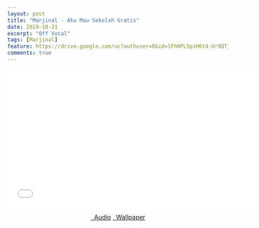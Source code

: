 ```yaml
---
layout: post
title: "Marjinal - Aku Mau Sekolah Gratis"
date: 2019-10-21
excerpt: "Off Vocal"
tags: [Marjinal]
feature: https://drive.google.com/uc?authuser=0&id=1FhHPL5piH6t4-Ur9QT_9CTu_96H9uT8L&export=download
comments: true
---
```

<iframe width="560" height="315" src="//www.youtube.com/embed/T1l1d6RiQeY" frameborder="0"> </iframe>
<center>
<figure class="half">
<a href="https://drive.google.com/uc?authuser=0&id=1HVi9MJcr-0KQlLrFJqFRNL_NGbMV5tZl&export=download" class="btn" target="_blank" rel="noopener noreferrer"><i class="fa fa-caret-down"></i> &nbsp; Audio</a>
<a href="https://drive.google.com/uc?authuser=0&id=1FhHPL5piH6t4-Ur9QT_9CTu_96H9uT8L&export=download" class="btn" target="_blank" rel="noopener noreferrer"><i class="fa fa-caret-down"></i> &nbsp; Wallpaper</a>
</figure>
</center>
